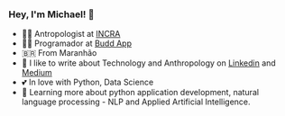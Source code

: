 ### Hey, I'm Michael! 👋


- :technologist: Antropologist at [INCRA](https://incra.gov.br)
- :technologist: Programador at [Budd App](https://www.buddapp.com/weare)
- :brazil: From Maranhão
- :notebook: I like to write about Technology and Anthropology on [Linkedin](https://www.linkedin.com/in/michael-cardoso-84a9a0b2/) and [Medium](https://medium.com/@mjcursodatascience)
- :two_hearts: In love with Python, Data Science
- :seedling: Learning more about python application development, natural language processing - NLP and Applied Artificial Intelligence.

